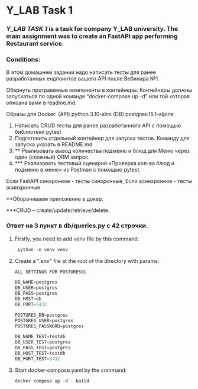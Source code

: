 # Y_LAB Task 1

### *__Y_LAB TASK 1__* is a task for company Y_LAB university. The main assignment was to create an FastAPI app performing Restaurant service.

### Conditions:

В этом домашнем задании надо написать тесты для ранее разработанных ендпоинтов вашего API после Вебинара №1.

Обернуть программные компоненты в контейнеры. Контейнеры должны запускаться по одной команде “docker-compose up -d” или той которая описана вами в readme.md.

Образы для Docker:
(API) python:3.10-slim
(DB) postgres:15.1-alpine

1. Написать CRUD тесты для ранее разработанного API с помощью библиотеки pytest
2. Подготовить отдельный контейнер для запуска тестов. Команду для запуска указать в README.md
3. ** Реализовать вывод количества подменю и блюд для Меню через один (сложный) ORM запрос.
4. *** Реализовать тестовый сценарий «Проверка кол-ва блюд и подменю в меню» из Postman с помощью pytest.

Если FastAPI синхронное - тесты синхронные, Если асинхронное - тесты асинхронные


**Оборачиваем приложение в докер.

***CRUD – create/update/retrieve/delete.

### __Ответ на 3 пункт в db/queries.py с 42 строчки.__
1. Firstly, you need to add venv file by this command:
   ```python
    python -m venv venv
2. Create a ".env" file at the root of the directory with params:
   ```python
   ALL SETTINGS FOR POSTGRESQL

   DB_NAME=postgres
   DB_USER=postgres
   DB_PASS=postgres
   DB_HOST=db
   DB_PORT=5432

   POSTGRES_DB=postgres
   POSTGRES_USER=postgres
   POSTGRES_PASSWORD=postgres

   DB_NAME_TEST=testdb
   DB_USER_TEST=postgres
   DB_PASS_TEST=postgres
   DB_HOST_TEST=testdb
   DB_PORT_TEST=5432
3. Start docker-compose.yaml by the command:
   ```python
   docker compose up -d --build
